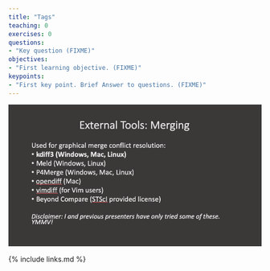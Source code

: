 ```yaml
---
title: "Tags"
teaching: 0
exercises: 0
questions:
- "Key question (FIXME)"
objectives:
- "First learning objective. (FIXME)"
keypoints:
- "First key point. Brief Answer to questions. (FIXME)"
---
```

![Merging 1](../fig/09-merging-1.png)

{% include links.md %}
